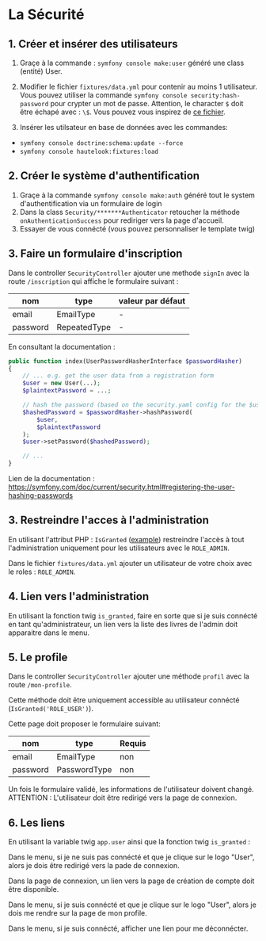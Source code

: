 # La Sécurité

## 1. Créer et insérer des utilisateurs

1. Graçe à la commande : `symfony console make:user` généré une class (entité) User.

2. Modifier le fichier `fixtures/data.yml` pour contenir au moins 1 utilisateur.
   Vous pouvez utiliser la commande `symfony console security:hash-password` pour crypter
   un mot de passe. Attention, le character `$` doit être échapé avec : `\$`. Vous
   pouvez vous inspirez de [ce fichier](../fixtures/data.yml).

3. Insérer les utilsateur en base de données avec les commandes:

- `symfony console doctrine:schema:update --force`
- `symfony console hautelook:fixtures:load`

## 2. Créer le système d'authentification

1. Graçe à la commande `symfony console make:auth` généré tout le system
   d'authentification via un formulaire de login
2. Dans la class `Security/*******Authenticator` retoucher la méthode
   `onAuthenticationSuccess` pour rediriger vers la page d'accueil.
3. Essayer de vous connécté (vous pouvez personnaliser le template twig)

## 3. Faire un formulaire d'inscription

Dans le controller `SecurityController` ajouter une methode `signIn` avec la
route `/inscription` qui affiche le formulaire suivant :

| nom      | type         | valeur par défaut |
| -------- | ------------ | ----------------- |
| email    | EmailType    | -                 |
| password | RepeatedType | -                 |

En consultant la documentation :

```php
public function index(UserPasswordHasherInterface $passwordHasher)
{
    // ... e.g. get the user data from a registration form
    $user = new User(...);
    $plaintextPassword = ...;

    // hash the password (based on the security.yaml config for the $user class)
    $hashedPassword = $passwordHasher->hashPassword(
        $user,
        $plaintextPassword
    );
    $user->setPassword($hashedPassword);

    // ...
}
```

Lien de la documentation : https://symfony.com/doc/current/security.html#registering-the-user-hashing-passwords

## 3. Restreindre l'acces à l'administration

En utilisant l'attribut PHP : `IsGranted` ([example](../src/Controller/Admin/BookAdminController.php))
restreindre l'accès à tout l'administration uniquement pour les utilisateurs
avec le `ROLE_ADMIN`.

Dans le fichier `fixtures/data.yml` ajouter un utilisateur de votre choix
avec le roles : `ROLE_ADMIN`.

## 4. Lien vers l'administration

En utilisant la fonction twig `is_granted`, faire en sorte
que si je suis connécté en tant qu'administrateur, un lien
vers la liste des livres de l'admin doit apparaitre
dans le menu.

## 5. Le profile

Dans le controller `SecurityController` ajouter une méthode `profil` avec
la route `/mon-profile`.

Cette méthode doit être uniquement accessible au utilisateur connécté
(`IsGranted('ROLE_USER')`).

Cette page doit proposer le formulaire suivant:

| nom      | type         | Requis |
| -------- | ------------ | ------ |
| email    | EmailType    | non    |
| password | PasswordType | non    |

Un fois le formulaire validé, les informations de l'utilisateur doivent
changé. ATTENTION : L'utilisateur doit être redirigé vers la page
de connexion.

## 6. Les liens

En utilisant la variable twig `app.user` ainsi que la fonction twig
`is_granted` :

Dans le menu, si je ne suis pas connécté et que je clique sur le logo
"User", alors je dois être redirigé vers la pade de connexion.

Dans la page de connexion, un lien vers la page de création de compte
doit être disponible.

Dans le menu, si je suis connécté et que je clique sur le logo
"User", alors je dois me rendre sur la page de mon profile.

Dans le menu, si je suis connécté, afficher une lien pour me
déconnécter.
